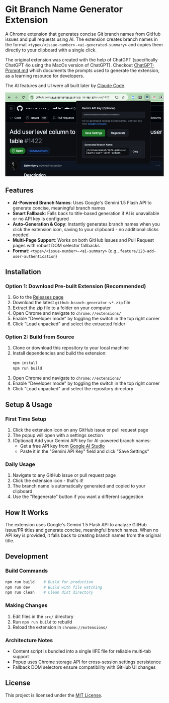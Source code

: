 # Git Branch Name Generator Extension

A Chrome extension that generates concise Git branch names from GitHub issues and pull requests using AI. The extension creates branch names in the format `<type>/<issue-number>-<ai-generated-summary>` and copies them directly to your clipboard with a single click.

The original extension was created with the help of ChatGPT (specifically ChatGPT 4o using the MacOs version of ChatGPT). Checkout [ChatGPT-Prompt.md](ChatGPT-Prompt.md) which documents the prompts used to generate the extension, as a learning resource for developers.

The AI features and UI were all built later by [Claude Code](https://claude.ai/code).

![Extension Screenshot](images/screenshot.png)

## Features

- **AI-Powered Branch Names**: Uses Google's Gemini 1.5 Flash API to generate concise, meaningful branch names
- **Smart Fallback**: Falls back to title-based generation if AI is unavailable or no API key is configured
- **Auto-Generation & Copy**: Instantly generates branch names when you click the extension icon, saving to your clipboard - no additional clicks needed
- **Multi-Page Support**: Works on both GitHub Issues and Pull Request pages with robust DOM selector fallbacks
- **Format**: `<type>/<issue-number>-<ai-summary>` (e.g., `feature/123-add-user-authentication`)

## Installation

### Option 1: Download Pre-built Extension (Recommended)
1. Go to the [Releases page](https://github.com/jtsternberg/github-branch-generator/releases)
2. Download the latest `github-branch-generator-v*.zip` file
3. Extract the zip file to a folder on your computer
4. Open Chrome and navigate to `chrome://extensions/`
5. Enable "Developer mode" by toggling the switch in the top right corner
6. Click "Load unpacked" and select the extracted folder

### Option 2: Build from Source
1. Clone or download this repository to your local machine
2. Install dependencies and build the extension:
   ```bash
   npm install
   npm run build
   ```
3. Open Chrome and navigate to `chrome://extensions/`
4. Enable "Developer mode" by toggling the switch in the top right corner
5. Click "Load unpacked" and select the repository directory

## Setup & Usage

### First Time Setup
1. Click the extension icon on any GitHub issue or pull request page
2. The popup will open with a settings section
3. (Optional) Add your Gemini API key for AI-powered branch names:
   - Get a free API key from [Google AI Studio](https://aistudio.google.com/app/apikey)
   - Paste it in the "Gemini API Key" field and click "Save Settings"

### Daily Usage
1. Navigate to any GitHub issue or pull request page
2. Click the extension icon - that's it!
3. The branch name is automatically generated and copied to your clipboard
4. Use the "Regenerate" button if you want a different suggestion

## How It Works

The extension uses Google's Gemini 1.5 Flash API to analyze GitHub issue/PR titles and generate concise, meaningful branch names. When no API key is provided, it falls back to creating branch names from the original title.

## Development

### Build Commands
```bash
npm run build    # Build for production
npm run dev      # Build with file watching
npm run clean    # Clean dist directory
```

### Making Changes
1. Edit files in the `src/` directory
2. Run `npm run build` to rebuild
3. Reload the extension in `chrome://extensions/`

### Architecture Notes
- Content script is bundled into a single IIFE file for reliable multi-tab support
- Popup uses Chrome storage API for cross-session settings persistence
- Fallback DOM selectors ensure compatibility with GitHub UI changes

## License

This project is licensed under the [MIT License](https://opensource.org/licenses/MIT).